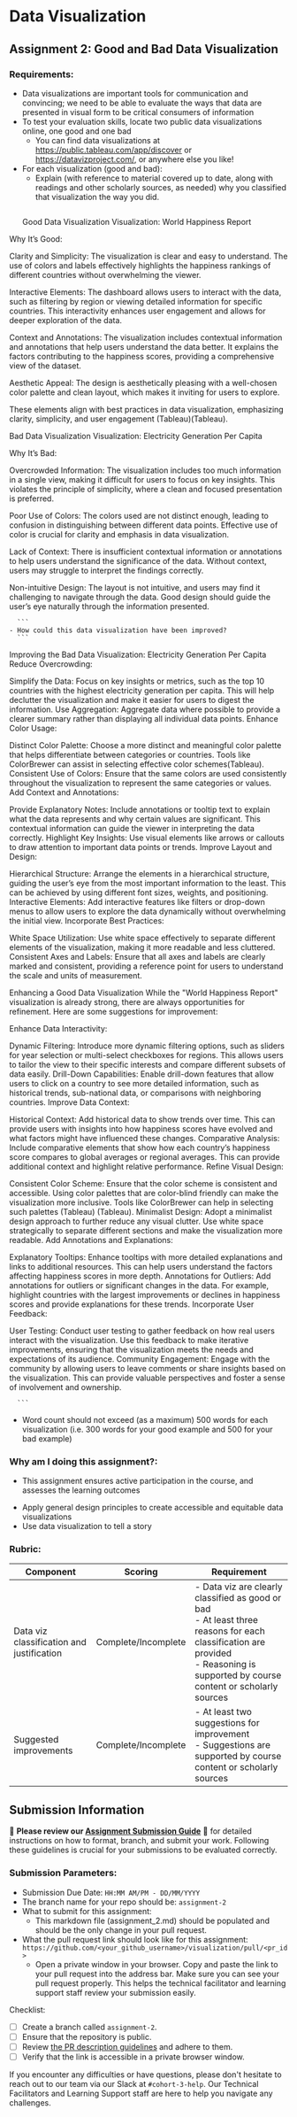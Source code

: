 # Data Visualization

## Assignment 2: Good and Bad Data Visualization

### Requirements:

- Data visualizations are important tools for communication and convincing; we need to be able to evaluate the ways that data are presented in visual form to be critical consumers of information 
- To test your evaluation skills, locate two public data visualizations online, one good and one bad  
    - You can find data visualizations at https://public.tableau.com/app/discover or https://datavizproject.com/, or anywhere else you like! 
- For each visualization (good and bad):  
    - Explain (with reference to material covered up to date, along with readings and other scholarly sources, as needed) why you classified that visualization the way you did.
      ```
     Good Data Visualization
Visualization: World Happiness Report

Why It’s Good:

Clarity and Simplicity: The visualization is clear and easy to understand. The use of colors and labels effectively highlights the happiness rankings of different countries without overwhelming the viewer.

Interactive Elements: The dashboard allows users to interact with the data, such as filtering by region or viewing detailed information for specific countries. This interactivity enhances user engagement and allows for deeper exploration of the data.

Context and Annotations: The visualization includes contextual information and annotations that help users understand the data better. It explains the factors contributing to the happiness scores, providing a comprehensive view of the dataset.

Aesthetic Appeal: The design is aesthetically pleasing with a well-chosen color palette and clean layout, which makes it inviting for users to explore.

These elements align with best practices in data visualization, emphasizing clarity, simplicity, and user engagement​ (Tableau)​​ (Tableau)​.


Bad Data Visualization
Visualization: Electricity Generation Per Capita

Why It’s Bad:

Overcrowded Information: The visualization includes too much information in a single view, making it difficult for users to focus on key insights. This violates the principle of simplicity, where a clean and focused presentation is preferred.

Poor Use of Colors: The colors used are not distinct enough, leading to confusion in distinguishing between different data points. Effective use of color is crucial for clarity and emphasis in data visualization.

Lack of Context: There is insufficient contextual information or annotations to help users understand the significance of the data. Without context, users may struggle to interpret the findings correctly.

Non-intuitive Design: The layout is not intuitive, and users may find it challenging to navigate through the data. Good design should guide the user’s eye naturally through the information presented.







      ```
    - How could this data visualization have been improved?  
      ```
      
Improving the Bad Data Visualization: Electricity Generation Per Capita
Reduce Overcrowding:

Simplify the Data: Focus on key insights or metrics, such as the top 10 countries with the highest electricity generation per capita. This will help declutter the visualization and make it easier for users to digest the information.
Use Aggregation: Aggregate data where possible to provide a clearer summary rather than displaying all individual data points.
Enhance Color Usage:

Distinct Color Palette: Choose a more distinct and meaningful color palette that helps differentiate between categories or countries. Tools like ColorBrewer can assist in selecting effective color schemes​ (Tableau)​.
Consistent Use of Colors: Ensure that the same colors are used consistently throughout the visualization to represent the same categories or values.
Add Context and Annotations:

Provide Explanatory Notes: Include annotations or tooltip text to explain what the data represents and why certain values are significant. This contextual information can guide the viewer in interpreting the data correctly.
Highlight Key Insights: Use visual elements like arrows or callouts to draw attention to important data points or trends.
Improve Layout and Design:

Hierarchical Structure: Arrange the elements in a hierarchical structure, guiding the user’s eye from the most important information to the least. This can be achieved by using different font sizes, weights, and positioning.
Interactive Elements: Add interactive features like filters or drop-down menus to allow users to explore the data dynamically without overwhelming the initial view.
Incorporate Best Practices:

White Space Utilization: Use white space effectively to separate different elements of the visualization, making it more readable and less cluttered.
Consistent Axes and Labels: Ensure that all axes and labels are clearly marked and consistent, providing a reference point for users to understand the scale and units of measurement.


Enhancing a Good Data Visualization
While the "World Happiness Report" visualization is already strong, there are always opportunities for refinement. Here are some suggestions for improvement:

Enhance Data Interactivity:

Dynamic Filtering: Introduce more dynamic filtering options, such as sliders for year selection or multi-select checkboxes for regions. This allows users to tailor the view to their specific interests and compare different subsets of data easily.
Drill-Down Capabilities: Enable drill-down features that allow users to click on a country to see more detailed information, such as historical trends, sub-national data, or comparisons with neighboring countries.
Improve Data Context:

Historical Context: Add historical data to show trends over time. This can provide users with insights into how happiness scores have evolved and what factors might have influenced these changes.
Comparative Analysis: Include comparative elements that show how each country’s happiness score compares to global averages or regional averages. This can provide additional context and highlight relative performance.
Refine Visual Design:

Consistent Color Scheme: Ensure that the color scheme is consistent and accessible. Using color palettes that are color-blind friendly can make the visualization more inclusive. Tools like ColorBrewer can help in selecting such palettes​ (Tableau)​​ (Tableau)​.
Minimalist Design: Adopt a minimalist design approach to further reduce any visual clutter. Use white space strategically to separate different sections and make the visualization more readable.
Add Annotations and Explanations:

Explanatory Tooltips: Enhance tooltips with more detailed explanations and links to additional resources. This can help users understand the factors affecting happiness scores in more depth.
Annotations for Outliers: Add annotations for outliers or significant changes in the data. For example, highlight countries with the largest improvements or declines in happiness scores and provide explanations for these trends.
Incorporate User Feedback:

User Testing: Conduct user testing to gather feedback on how real users interact with the visualization. Use this feedback to make iterative improvements, ensuring that the visualization meets the needs and expectations of its audience.
Community Engagement: Engage with the community by allowing users to leave comments or share insights based on the visualization. This can provide valuable perspectives and foster a sense of involvement and ownership.





      
      ```
- Word count should not exceed (as a maximum) 500 words for each visualization (i.e. 
300 words for your good example and 500 for your bad example)

### Why am I doing this assignment?:

- This assignment ensures active participation in the course, and assesses the learning outcomes
* Apply general design principles to create accessible and equitable data visualizations
* Use data visualization to tell a story

### Rubric:

| Component               | Scoring   | Requirement                                                 |
|-------------------------|-----------|-------------------------------------------------------------|
| Data viz classification and justification | Complete/Incomplete | - Data viz are clearly classified as good or bad<br />- At least three reasons for each classification are provided<br />- Reasoning is supported by course content or scholarly sources |
| Suggested improvements  | Complete/Incomplete | - At least two suggestions for improvement<br />- Suggestions are supported by course content or scholarly sources |

## Submission Information

🚨 **Please review our [Assignment Submission Guide](https://github.com/UofT-DSI/onboarding/blob/main/onboarding_documents/submissions.md)** 🚨 for detailed instructions on how to format, branch, and submit your work. Following these guidelines is crucial for your submissions to be evaluated correctly.

### Submission Parameters:
* Submission Due Date: `HH:MM AM/PM - DD/MM/YYYY`
* The branch name for your repo should be: `assignment-2`
* What to submit for this assignment:
    * This markdown file (assignment_2.md) should be populated and should be the only change in your pull request.
* What the pull request link should look like for this assignment: `https://github.com/<your_github_username>/visualization/pull/<pr_id>`
    * Open a private window in your browser. Copy and paste the link to your pull request into the address bar. Make sure you can see your pull request properly. This helps the technical facilitator and learning support staff review your submission easily.

Checklist:
- [ ] Create a branch called `assignment-2`.
- [ ] Ensure that the repository is public.
- [ ] Review [the PR description guidelines](https://github.com/UofT-DSI/onboarding/blob/main/onboarding_documents/submissions.md#guidelines-for-pull-request-descriptions) and adhere to them.
- [ ] Verify that the link is accessible in a private browser window.

If you encounter any difficulties or have questions, please don't hesitate to reach out to our team via our Slack at `#cohort-3-help`. Our Technical Facilitators and Learning Support staff are here to help you navigate any challenges.
